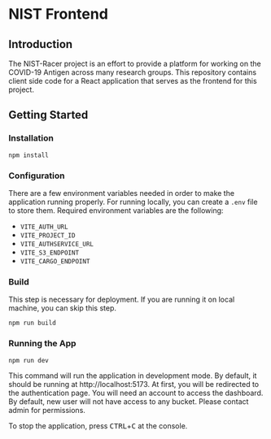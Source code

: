 # NIST Frontend

## Introduction

The NIST-Racer project is an effort to provide a platform for working on the COVID-19 Antigen across many research groups. This repository contains client side code for a React application that serves as the frontend for this project.

## Getting Started

### Installation

```
npm install
```

### Configuration

There are a few environment variables needed in order to make the application running properly. For running locally, you can create a `.env` file to store them. Required environment variables are the following:

- `VITE_AUTH_URL`
- `VITE_PROJECT_ID`
- `VITE_AUTHSERVICE_URL`
- `VITE_S3_ENDPOINT`
- `VITE_CARGO_ENDPOINT`

### Build

This step is necessary for deployment. If you are running it on local machine, you can skip this step.

```
npm run build
```

### Running the App

```
npm run dev
```

This command will run the application in development mode. By default, it should be running at http://localhost:5173. At first, you will be redirected to the authentication page. You will need an account to access the dashboard. By default, new user will not have access to any bucket. Please contact admin for permissions.

To stop the application, press <kbd>CTRL</kbd>+<kbd>C</kbd> at the console.
